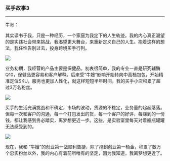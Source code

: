 ### 买手故事3

---

牛哥：

其实读书于我，只是一种经历，一个家庭为我定下的人生轨迹。我的内心真正渴望的是实践社会带来挑战，我渴望更大舞台，来重新定义自己的人生。抱着这样的想法，我任性告别过去，投身跨境买手行列。

![](http://sellerhub.ymatou.com/pc/img/sellerhub/buyer3_1.png)

业务初期，我经营的产品主要是保健品。初衷很简单，我的专业一直是研究辅酶Q10，保健品更容易和客户解释。后来受”牛嫂“影响开始转向中高档包包，开始精准定位SKU，服务也更加人性化，就这样短短半年时间，我的买手小店积累了超过3万名粉丝。

![](http://sellerhub.ymatou.com/pc/img/sellerhub/buyer3_2.png)

买手的生活充满挑战和不确定，市场的波动，货源的不稳定，业务量的起起落落。但每一次和客户的沟通，每一个打包发出的货，每一个客户的好评，每赚到的一份钱，都让我感到务必踏实，离梦想更近一步。这些，是实验室里每天对着瓶瓶罐罐无法感受到的。

![](http://sellerhub.ymatou.com/pc/img/sellerhub/buyer3_3.png)

现在，我和 “牛嫂”的创业第一战顺利告捷，除了挖到创业第一桶金，积累了数万个忠实粉丝以外，我的内心有着前所唯有的坚定，因为我知道，我离梦想更近了。

